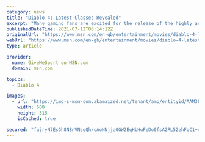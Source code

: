 ```yaml
---
category: news
title: "Diablo 4: Latest Classes Revealed"
excerpt: "Many gaming fans are excited for the release of the highly anticipated game Diablo 4 and we have all the information around the classes that will be in the game. The Diablo franchise has been a huge ..."
publishedDateTime: 2021-07-12T06:14:12Z
originalUrl: "https://www.msn.com/en-gb/entertainment/movies/diablo-4-latest-classes-have-been-revealed/ar-AAM3E0G"
webUrl: "https://www.msn.com/en-gb/entertainment/movies/diablo-4-latest-classes-have-been-revealed/ar-AAM3E0G"
type: article

provider:
  name: GiveMeSport on MSN.com
  domain: msn.com

topics:
  - Diablo 4

images:
  - url: "https://img-s-msn-com.akamaized.net/tenant/amp/entityid/AAM3E0z.img?h=315&w=600&m=6&q=60&o=t&l=f&f=jpg"
    width: 600
    height: 315
    isCached: true

secured: "fujryNlEsGh8N8nVNsqQh/cAoNNjja0GW2EqHbHuFeDo0fsA2RL52ehFqC1+nMCASQjpaDKwpRpF+X3eyBfPPUiZn6+UPI0Qyfne3Y2O76Fp4ZIyCJLKwFjoanplKu4yCy/IkbtYvjfbMIv5nDmWbGjm/1PXPUa3jDTs1CYY3eSsTjfDCm2zHSwHX0+gu5WmoHMhQ8QyXDm0b/iVS6ogdbs8oabteBSGLjilnFWeCUyU66dsgWxwmu/inZmb2VeuX3rGPpnH97fjdmC8h7YP9bOEksrRR8tYQFn3IrkZ3e0Gb+iWBHHZMm8EUZ6OxJ0thvtRXi6elXkEL0VJyn33qn+sKhx+Dd6hnfBbZ0REtb0=;19sjulQcDWjdNr52BS/a9w=="
---
```


